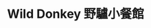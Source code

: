 ---
title: "Wild Donkey 野驢小餐館"
description: "Wild Donkey 野驢小餐館"
layout: shop
keywords:
  - 美食競賽
  - 台灣美食
  - 美食精選
datePublished: "2025-06-30"
dateModified: "2025-07-03"
city: "台北市"
district: "大安區"
address: "台北市大安區忠孝東路四段216巷33弄5號"
phone: "0912390398"
geo: "25.03951681804265, 121.55340180993367"
google_map: "https://maps.app.goo.gl/x6RT7re7sQajWu8R9"
footinder: "https://footinder.com.tw/%E5%8F%B0%E5%8C%97%E5%B8%82%E5%A4%A7%E5%AE%89%E5%8D%80/13159/"
official: "https://www.wilddonkey.tw/"
award:
  - name: "500盤"
    year: "2024"
    entries:
      - dishes:
          - "野生龍蝦雨櫻桃番茄起司疙瘩"
          - "伏特加番茄奶油水管麵與章魚"
          - "蒸海蛤與透抽和黃瓜濃湯"

---